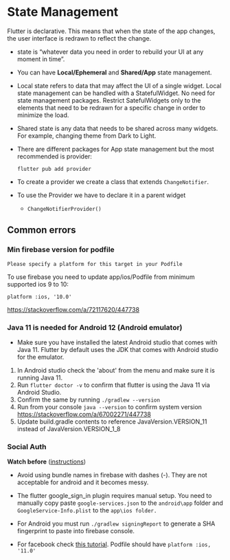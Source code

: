 # State Management

Flutter is declarative. This means that when the state of the app changes, the user interface is redrawn to reflect the change.

- state is “whatever data you need in order to rebuild your UI at any moment in time”.
- You can have **Local/Ephemeral** and **Shared/App** state management.
- Local state refers to data that may affect the UI of a single widget. Local state management can be handled with a StatefulWidget. No need for state management packages. Restrict SatefulWidgets only to the elements that need to be redrawn for a specific change in order to minimize the load.
- Shared state is any data that needs to be shared across many widgets. For example, changing theme from Dark to Light.
- There are different packages for App state management but the most recommended is provider:

  `flutter pub add provider`

- To create a provider we create a class that extends `ChangeNotifier`.
- To use the Provider we have to declare it in a parent widget
  - `ChangeNotifierProvider()`

## Common errors

### Min firebase version for podfile

`Please specify a platform for this target in your Podfile`

To use firebase you need to update app/ios/Podfile from minimum supported ios 9 to 10:

`platform :ios, '10.0'`

https://stackoverflow.com/a/72117620/447738

### Java 11 is needed for Android 12 (Android emulator)

- Make sure you have installed the latest Android studio that comes with Java 11. Flutter by default uses the JDK that comes with Android studio for the emulator.

1. In Android studio check the 'about' from the menu and make sure it is running Java 11.
2. Run `flutter doctor -v` to confirm that flutter is using the Java 11 via Android Studio.
3. Confirm the same by running `./gradlew --version`
4. Run from your console
   `java --version` to confirm system version
   https://stackoverflow.com/a/67002271/447738
5. Update build.gradle contents to reference JavaVersion.VERSION_11 instead of JavaVersion.VERSION_1_8

### Social Auth

**Watch before**
([instructions](https://www.youtube.com/watch?v=Q00Foa8CiDk&ab_channel=CodeX))

- Avoid using bundle names in firebase with dashes (-). They are not acceptable for android and it becomes messy.
- The flutter google_sign_in plugin requires manual setup. You need to manually copy paste `google-services.json` to the `android\app` folder and `GoogleService-Info.plist` to the `app\ios folder.`
- For Android you must run `./gradlew signingReport` to generate a SHA fingerprint to paste into firebase console.

- For facebook check [this tutorial](https://www.youtube.com/watch?v=u8H652UY-L8&ab_channel=RivaanRanawat).
  Podfile should have `platform :ios, '11.0'`
